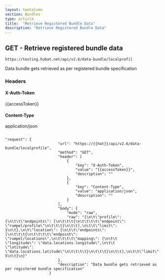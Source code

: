 ```yaml
---
layout: twoColumn
section: Bundles
type: article
title:  "Retrieve Registered Bundle Data"
description: "Retrieve Registered Bundle Data"
---
```


## GET - Retrieve registered bundle data 

`https://testing.hubat.net/api/v2.6/data-bundle/localprofil`

Data bundle gets retrieved as per registered bundle specification

### Headers

#### X-Auth-Token
{{accessToken}}
#### Content-Type
application/json


```postman

"request": {
						"url": "https://{{hat}}/api/v2.6/data-bundle/localprofile",
						"method": "GET",
						"header": [
							{
								"key": "X-Auth-Token",
								"value": "{{accessToken}}",
								"description": ""
							},
							{
								"key": "Content-Type",
								"value": "application/json",
								"description": ""
							}
						],
						"body": {
							"mode": "raw",
							"raw": "{\n\t\"profile\": {\n\t\t\"endpoints\": [\n\t\t\t{\n\t\t\t\t\"endpoint\": \"rumpel/profile\"\n\t\t\t}\n\t\t],\n\t\t\"limit\": 1\n\t},\n\t\"location\": {\n\t\t\"endpoints\": [\n\t\t\t{\n\t\t\t\t\"endpoint\": \"rumpel/locations\",\n\t\t\t\t\"mapping\": {\n\t\t            \"longitude\": \"data.locations.longitude\",\n\t\t            \"latitude\": \"data.locations.latitude\"\n\t\t\t\t}\n\t\t\t}\n\t\t],\n\t\t\"limit\": 5\n\t}\n}"
						},
						"description": "Data bundle gets retrieved as per registered bundle specification"
					}

```

